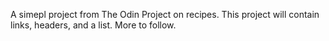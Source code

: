 A simepl project from The Odin Project on recipes. This project will contain links, headers, and a list. More to follow. 
